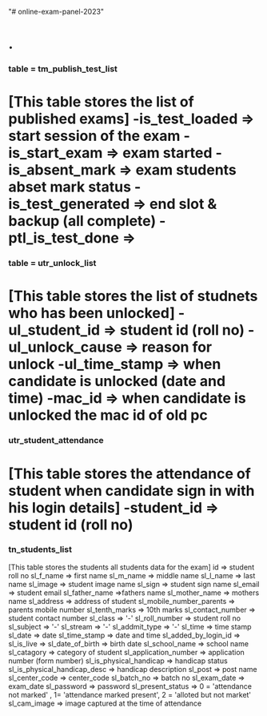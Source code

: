 "# online-exam-panel-2023"

# .

### table = tm_publish_test_list

[This table stores the list of published exams]
-is_test_loaded => start session of the exam
-is_start_exam => exam started
-is_absent_mark => exam students abset mark status
-is_test_generated => end slot & backup (all complete)
-ptl_is_test_done =>
=========================================================================

### table = utr_unlock_list

[This table stores the list of studnets who has been unlocked]
-ul_student_id => student id (roll no)
-ul_unlock_cause => reason for unlock
-ul_time_stamp => when candidate is unlocked (date and time)
-mac_id => when candidate is unlocked the mac id of old pc
=========================================================================

### utr_student_attendance

[This table stores the attendance of student when candidate sign in with his login details]
-student_id => student id (roll no)
=========================================================================

### tn_students_list

[This table stores the students all students data for the exam]
id => student roll no
sl_f_name => first name
sl_m_name => middle name
sl_l_name => last name
sl_image => student image name
sl_sign => student sign name
sl_email => student email
sl_father_name =>fathers name
sl_mother_name => mothers name
sl_address => address of student
sl_mobile_number_parents => parents mobile number
sl_tenth_marks => 10th marks
sl_contact_number => student contact number
sl_class => '-'
sl_roll_number => student roll no
sl_subject => '-'
sl_stream => '-'
sl_addmit_type => '-'
sl_time => time stamp
sl_date => date
sl_time_stamp => date and time
sl_added_by_login_id =>
sl_is_live =>
sl_date_of_birth => birth date
sl_school_name => school name
sl_catagory => category of student
sl_application_number => application number (form number)
sl_is_physical_handicap => handicap status
sl_is_physical_handicap_desc => handicap description
sl_post => post name
sl_center_code => center_code
sl_batch_no => batch no
sl_exam_date => exam_date
sl_password => password
sl_present_status => 0 = 'attendance not marked' , 1= 'attendance marked present', 2 = 'alloted but not market'
sl_cam_image => image captured at the time of attendance
